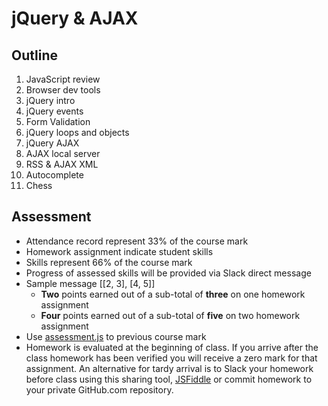 # jQuery & AJAX

## Outline
1. JavaScript review
1. Browser dev tools
1. jQuery intro
1. jQuery events
1. Form Validation
1. jQuery loops and objects
1. jQuery AJAX
1. AJAX local server
1. RSS & AJAX XML
1. Autocomplete
1. Chess

## Assessment
* Attendance record represent 33% of the course mark
* Homework assignment indicate student skills
* Skills represent 66% of the course mark
* Progress of assessed skills will be provided via Slack direct message
* Sample message [[2, 3], [4, 5]]
	* **Two** points earned out of a sub-total of **three** on one homework assignment
	* **Four** points earned out of a sub-total of **five** on two homework assignment
* Use [assessment.js](../../src/js/assessment.js) to previous course mark
* Homework is evaluated at the beginning of class. If you arrive after the class homework has been verified you will receive a zero mark for that assignment. An alternative for tardy arrival is to Slack your homework before class using this sharing tool, [JSFiddle](https://jsfiddle.net/) or commit homework to your private GitHub.com repository.
